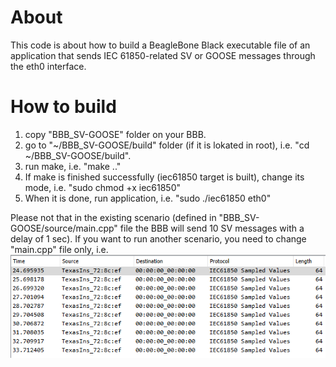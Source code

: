 # About
This code is about how to build a BeagleBone Black executable file of an application that sends IEC 61850-related SV or GOOSE messages through the eth0 interface.

# How to build
1. copy "BBB_SV-GOOSE" folder on your BBB.
2. go to "~/BBB_SV-GOOSE/build" folder (if it is lokated in root), i.e. "cd ~/BBB_SV-GOOSE/build".
3. run make, i.e. "make .."
4. If make is finished successfully (iec61850 target is built), change its mode, i.e. "sudo chmod +x iec61850"
5. When it is done, run application, i.e. "sudo ./iec61850 eth0"

Please not that in the existing scenario (defined in "BBB_SV-GOOSE/source/main.cpp" file the BBB will send 10 SV messages with a delay of 1 sec). If you want to run another scenario, you need to change "main.cpp" file only, i.e.
![alt text](https://github.com/mrv-king/BBB_SV-GOOSE/blob/main/SV_BBB.PNG)

